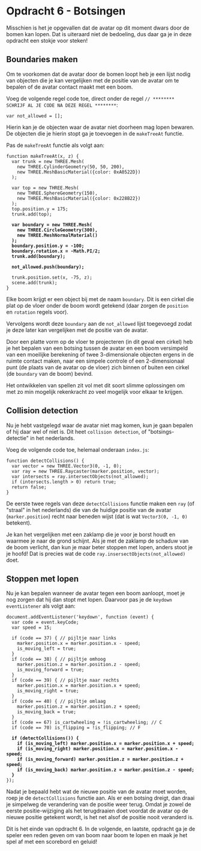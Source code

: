 # Opdracht 6 - Botsingen

Misschien is het je opgevallen dat de avatar op dit moment dwars door de bomen kan lopen. Dat is uiteraard niet de bedoeling, dus daar ga je in deze opdracht een stokje voor steken!

## Boundaries maken

Om te voorkomen dat de avatar door de bomen loopt heb je een lijst nodig van objecten die je kan vergelijken met de positie van de avatar om te bepalen of de avatar contact maakt met een boom.

Voeg de volgende regel code toe, direct onder de regel `// ******** SCHRIJF AL JE CODE NA DEZE REGEL ********`:

```
var not_allowed = [];
```

Hierin kan je de objecten waar de avatar niet doorheen mag lopen bewaren. De objecten die je hierin stopt ga je toevoegen in de `makeTreeAt` functie.

Pas de `makeTreeAt` functie als volgt aan:

<pre><code>function makeTreeAt(x, z) {
  var trunk = new THREE.Mesh(
    new THREE.CylinderGeometry(50, 50, 200),
    new THREE.MeshBasicMaterial({color: 0xA0522D})
  );

  var top = new THREE.Mesh(
    new THREE.SphereGeometry(150),
    new THREE.MeshBasicMaterial({color: 0x228B22})
  );
  top.position.y = 175;
  trunk.add(top);

  <b>var boundary = new THREE.Mesh(
    new THREE.CircleGeometry(300),
    new THREE.MeshNormalMaterial()
  );
  boundary.position.y = -100;
  boundary.rotation.x = -Math.PI/2;
  trunk.add(boundary);

  not_allowed.push(boundary);</b>

  trunk.position.set(x, -75, z);
  scene.add(trunk);
}</code></pre>

Elke boom krijgt er een object bij met de naam `boundary`. Dit is een cirkel die plat op de vloer onder de boom wordt getekend (daar zorgen de `position` en `rotation` regels voor).

Vervolgens wordt deze `boundary` aan de `not_allowed` lijst toegevoegd zodat je deze later kan vergelijken met de positie van de avatar.

Door een platte vorm op de vloer te projecteren (in dit geval een cirkel) heb je het bepalen van een botsing tussen de avatar en een boom versimpeld van een moeilijke berekening of twee 3-dimensionale objecten ergens in de ruimte contact maken, naar een simpele controle of een 2-dimensionaal punt (de plaats van de avatar op de vloer) zich binnen of buiten een cirkel (de `boundary` van de boom) bevind. 

Het ontwikkelen van spellen zit vol met dit soort slimme oplossingen om met zo min mogelijk rekenkracht zo veel mogelijk voor elkaar te krijgen.

## Collision detection

Nu je hebt vastgelegd waar de avatar niet mag komen, kun je gaan bepalen of hij daar wel of niet is. Dit heet `collision detection`, of "botsings-detectie" in het nederlands.

Voeg de volgende code toe, helemaal onderaan `index.js`:

```
function detectCollisions() {
  var vector = new THREE.Vector3(0, -1, 0);
  var ray = new THREE.Raycaster(marker.position, vector);
  var intersects = ray.intersectObjects(not_allowed);
  if (intersects.length > 0) return true;
  return false;
}
```

De eerste twee regels van deze `detectCollisions` functie maken een `ray` (of "straal" in het nederlands) die van de huidige positie van de avatar (`marker.position`) recht naar beneden wijst (dat is wat `Vector3(0, -1, 0)` betekent). 

Je kan het vergelijken met een zaklamp die je voor je borst houdt en waarmee je naar de grond schijnt. Als je met de zaklamp de schaduw van de boom verlicht, dan kun je maar beter stoppen met lopen, anders stoot je je hoofd! Dat is precies wat de code `ray.insersectObjects(not_allowed)` doet.

## Stoppen met lopen

Nu je kan bepalen wanneer de avatar tegen een boom aanloopt, moet je nog zorgen dat hij dan stopt met lopen. Daarvoor pas je de `keydown` `eventListener` als volgt aan:

<pre><code>document.addEventListener('keydown', function (event) {
  var code = event.keyCode;
  var speed = 15;

  if (code == 37) { // pijltje naar links
    marker.position.x = marker.position.x - speed;
    is_moving_left = true;
  }
  if (code == 38) { // pijltje omhoog
    marker.position.z = marker.position.z - speed;
    is_moving_forward = true;
  }
  if (code == 39) { // pijltje naar rechts
    marker.position.x = marker.position.x + speed;
    is_moving_right = true;
  }
  if (code == 40) { // pijltje omlaag
    marker.position.z = marker.position.z + speed;
    is_moving_back = true;
  }
  if (code == 67) is_cartwheeling = !is_cartwheeling; // C
  if (code == 70) is_flipping = !is_flipping; // F

  <b>if (detectCollisions()) {
    if (is_moving_left) marker.position.x = marker.position.x + speed;
    if (is_moving_right) marker.position.x = marker.position.x - speed;
    if (is_moving_forward) marker.position.z = marker.position.z + speed;
    if (is_moving_back) marker.position.z = marker.position.z - speed;
  }</b>
});</code></pre>

Nadat je bepaald hebt wat de nieuwe positie van de avatar moet worden, roep je de `detectCollisions` functie aan. Als er een botsing dreigt, dan draai je simpelweg de verandering van de positie weer terug. Omdat je zowel de eerste positie-wijziging als het terugdraaien doet voordat de avatar op de nieuwe positie getekent wordt, is het net alsof de positie nooit veranderd is.

Dit is het einde van opdracht 6. In de volgende, en laatste, opdracht ga je de speler een reden geven om van boom naar boom te lopen en maak je het spel af met een scorebord en geluid!
